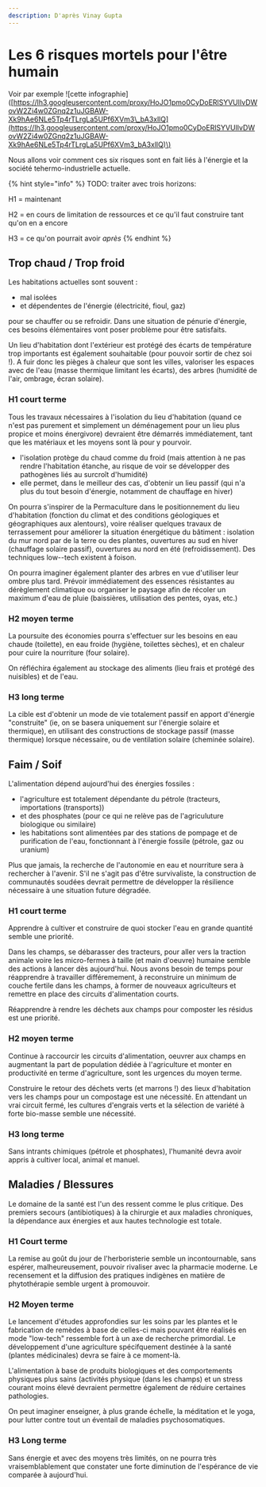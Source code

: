 ```yaml
---
description: D'après Vinay Gupta
---
```


# Les 6 risques mortels pour l'être humain

Voir par exemple !\[cette infographie\]\([https://lh3.googleusercontent.com/proxy/HoJO1pmo0CyDoERlSYVUlIvDWovW2Zi4w0ZGnq2z1uJGBAW-Xk9hAe6NLe5Tp4rTLrgLa5UPf6XVm3\_bA3xllQ](https://lh3.googleusercontent.com/proxy/HoJO1pmo0CyDoERlSYVUlIvDWovW2Zi4w0ZGnq2z1uJGBAW-Xk9hAe6NLe5Tp4rTLrgLa5UPf6XVm3_bA3xllQ)\) 

Nous allons voir comment ces six risques sont en fait liés à l'énergie et la société tehermo-industrielle actuelle.

{% hint style="info" %}
TODO: traiter avec trois horizons:

H1 = maintenant

H2 = en cours de limitation de ressources et ce qu'il faut construire tant qu'on en a encore

H3 = ce qu'on pourrait avoir _après_
{% endhint %}

## Trop chaud / Trop froid

Les habitations actuelles sont souvent :

* mal isolées
* et dépendentes de l'énergie \(électricité, fioul, gaz\)

pour se chauffer ou se refroidir. Dans une situation de pénurie d'énergie, ces besoins élémentaires vont poser problème pour être satisfaits.

Un lieu d'habitation dont l'extérieur est protégé des écarts de température trop importants est également souhaitable \(pour pouvoir sortir de chez soi !\). A fuir donc les pièges à chaleur que sont les villes, valoriser les espaces avec de l'eau \(masse thermique limitant les écarts\), des arbres \(humidité de l'air, ombrage, écran solaire\).

### H1 court terme

Tous les travaux nécessaires à l'isolation du lieu d'habitation \(quand ce n'est pas purement et simplement un déménagement pour un lieu plus propice et moins énergivore\) devraient être démarrés immédiatement, tant que les matériaux et les moyens sont là pour y pourvoir. 

* l'isolation protège du chaud comme du froid \(mais attention à ne pas rendre l'habitation étanche, au risque de voir se développer des pathogènes liés au surcroît d'humidité\)
* elle permet, dans le meilleur des cas, d'obtenir un lieu passif \(qui n'a plus du tout besoin d'énergie, notamment de chauffage en hiver\)

On pourra s'inspirer de la Permaculture dans le positionnement du lieu d'habitation \(fonction du climat et des conditions géologiques et géographiques aux alentours\), voire réaliser quelques travaux de terrassement pour améliorer la situation énergétique du bâtiment : isolation du mur nord par de la terre ou des plantes, ouvertures au sud en hiver \(chauffage solaire passif\), ouvertures au nord en été \(refroidissement\). Des techniques low--tech existent à foison.

On pourra imaginer également planter des arbres en vue d'utiliser leur ombre plus tard. Prévoir immédiatement des essences résistantes au dérèglement climatique ou organiser le paysage afin de récoler un maximum d'eau de pluie \(baissières, utilisation des pentes, oyas, etc.\)

### H2 moyen terme

La poursuite des économies pourra s'effectuer sur les besoins en eau chaude \(toilette\), en eau froide \(hygiène, toilettes sèches\), et en chaleur pour cuire la nourriture \(four solaire\). 

On réfléchira également au stockage des aliments \(lieu frais et protégé des nuisibles\) et de l'eau.

### H3 long terme

La cible est d'obtenir un mode de vie totalement passif en apport d'énergie "construite" \(ie, on se basera uniquement sur l'énergie solaire et thermique\), en utilisant des constructions de stockage passif \(masse thermique\) lorsque nécessaire, ou de ventilation solaire \(cheminée solaire\). 

## Faim / Soif

L'alimentation dépend aujourd'hui des énergies fossiles :

* l'agriculture est totalement dépendante du pétrole \(tracteurs, importations \(transports\)\)
* et des phosphates \(pour ce qui ne relève pas de l'agriculuture biologique ou similaire\)
* les habitations sont alimentées par des stations de pompage et de purification de l'eau, fonctionnant à l'énergie fossile \(pétrole, gaz ou uranium\)

Plus que jamais, la recherche de l'autonomie en eau et nourriture sera à rechercher à l'avenir. S'il ne s'agit pas d'être survivaliste, la construction de communautés soudées devrait permettre de développer la résilience nécessaire à une situation future dégradée.

### H1 court terme

Apprendre à cultiver et construire de quoi stocker l'eau en grande quantité semble une priorité.

Dans les champs, se débarasser des tracteurs, pour aller vers la traction animale voire les micro-fermes à taille \(et main d'oeuvre\) humaine semble des actions à lancer dès aujourd'hui. Nous avons besoin de temps pour réapprendre à travailler différemement, à reconstruire un minimum de couche fertile dans les champs, à former de nouveaux agriculteurs et remettre en place des circuits d'alimentation courts.

Réapprendre à rendre les déchets aux champs pour composter les résidus est une priorité.

### H2 moyen terme

Continue à raccourcir les circuits d'alimentation, oeuvrer aux champs en augmentant la part de population dédiée à l'agriculture et monter en productivité en terme d'agriculture, sont les urgences du moyen terme.

Construire le retour des déchets verts \(et marrons !\) des lieux d'habitation vers les champs pour un compostage est une nécessité. En attendant un vrai circuit fermé, les cultures d'engrais verts et la sélection de variété à forte bio-masse semble une nécessité.

### H3 long terme

Sans intrants chimiques \(pétrole et phosphates\), l'humanité devra avoir appris à cultiver local, animal et manuel.

## Maladies / Blessures

Le domaine de la santé est l'un des ressent comme le plus critique. Des premiers secours \(antibiotiques\) à la chirurgie et aux maladies chroniques, la dépendance aux énergies et aux hautes technologie est totale.

### H1 Court terme

La remise au goût du jour de l'herboristerie semble un incontournable, sans espérer, malheureusement, pouvoir rivaliser avec la pharmacie moderne. Le recensement et la diffusion des pratiques indigènes en matière de phytothérapie semble urgent à promouvoir.

### H2 Moyen terme

Le lancement d'études approfondies sur les soins par les plantes et le fabrication de remèdes à base de celles-ci mais pouvant être réalisés en mode "low-tech" ressemble fort à un axe de recherche primordial. Le développement d'une agriculture spécifquement destinée à la santé \(plantes médicinales\) devra se faire à ce moment-là.

L'alimentation à base de produits biologiques et des comportements physiques plus sains \(activités physique \(dans les champs\) et un stress courant moins élevé devraient permettre également de réduire certaines pathologies.

On peut imaginer enseigner, à plus grande échelle, la méditation et le yoga, pour lutter contre tout un éventail de maladies psychosomatiques.

### H3 Long terme

Sans énergie et avec des moyens très limités, on ne pourra très vraisemblablement que constater une forte diminution de l'espérance de vie comparée à aujourd'hui.

